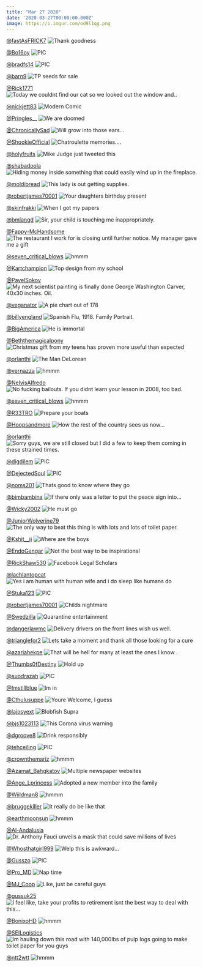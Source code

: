 ```yaml
---
title: "Mar 27 2020"
date: '2020-03-27T00:00:00.000Z'
image: https://i.imgur.com/od9l1qg.png
---
```


<a href="https://www.reddit.com/r/memes/comments/fp9irq/thank_goodness/">@fastAsFRICK7</a>
<img class="post-img" src="https://i.redd.it/6chyjyvgzzo41.jpg" alt="Thank goodness" title="Thank goodness" />


<a href="https://www.reddit.com/r/nocontextpics/comments/fn0xet/pic/">@Bo16oy</a>
<img class="post-img" src="https://i.redd.it/g5zt3th4l8o41.jpg" alt="PIC" title="PIC" />


<a href="https://www.reddit.com/r/nocontextpics/comments/fm93lo/pic/">@bradfs14</a>
<img class="post-img" src="https://i.redd.it/7pb0q1ciayn41.jpg" alt="PIC" title="PIC" />


<a href="https://www.reddit.com/r/funnysigns/comments/fo7jrf/tp_seeds_for_sale/">@barn9</a>
<img class="post-img" src="https://i.redd.it/mej3rdrl8no41.jpg" alt="TP seeds for sale" title="TP seeds for sale" />


<a href="https://www.reddit.com/r/pics/comments/fn67rv/today_we_couldnt_find_our_cat_so_we_looked_out/">@Rick1771</a>
<img class="post-img" src="https://i.redd.it/ibfekrpn6ao41.jpg" alt="Today we couldnt find our cat so we looked out the window and.." title="Today we couldnt find our cat so we looked out the window and.." />


<a href="https://www.reddit.com/r/Funnypics/comments/fnurig/modern_comic/">@nickjett83</a>
<img class="post-img" src="https://i.redd.it/y4m7pvf6fio41.jpg" alt="Modern Comic" title="Modern Comic" />


<a href="https://www.reddit.com/r/memes/comments/fmf637/we_are_doomed/">@Pringles__</a>
<img class="post-img" src="https://i.redd.it/vmadxu8d51o41.jpg" alt="We are doomed" title="We are doomed" />


<a href="https://www.reddit.com/r/Eyebleach/comments/fnubqu/will_grow_into_those_ears/">@ChronicallySad</a>
<img class="post-img" src="https://i.redd.it/4zbtitgcaio41.jpg" alt="Will grow into those ears..." title="Will grow into those ears..." />


<a href="https://www.reddit.com/r/Funnypics/comments/fmn0il/chatroulette_memories/">@ShookieOfficial</a>
<img class="post-img" src="https://i.redd.it/j8il03npd3o41.jpg" alt="Chatroulette memories...." title="Chatroulette memories...." />


<a href="https://www.reddit.com/r/pics/comments/fm05u7/mike_judge_just_tweeted_this/">@holyfruits</a>
<img class="post-img" src="https://i.redd.it/9hergyukgvn41.jpg" alt="Mike Judge just tweeted this" title="Mike Judge just tweeted this" />


<a href="https://www.reddit.com/r/CrappyDesign/comments/fn77la/hiding_money_inside_something_that_could_easily/">@shabadoola</a>
<img class="post-img" src="https://i.redd.it/vqojf98xgao41.jpg" alt="Hiding money inside something that could easily wind up in the fireplace." title="Hiding money inside something that could easily wind up in the fireplace." />


<a href="https://www.reddit.com/r/funny/comments/fmg9na/this_lady_is_out_getting_supplies/">@moldibread</a>
<img class="post-img" src="https://i.redd.it/1ati3ebdj1o41.jpg" alt="This lady is out getting supplies." title="This lady is out getting supplies." />


<a href="https://www.reddit.com/r/Funnypics/comments/fls5j6/your_daughters_birthday_present/">@robertjames70001</a>
<img class="post-img" src="https://i.redd.it/kfxdsn07non41.jpg" alt="Your daughters birthday present" title="Your daughters birthday present" />


<a href="https://www.reddit.com/r/AdviceAnimals/comments/fp02bf/when_i_got_my_papers/">@skinfrakki</a>
<img class="post-img" src="https://i.redd.it/cqmqle1kewo41.jpg" alt="When I got my papers" title="When I got my papers" />


<a href="https://www.reddit.com/r/Funnypics/comments/flvvfq/sir_your_child_is_touching_me_inappropriately/">@bmlangd</a>
<img class="post-img" src="https://i.redd.it/o6uylowt7un41.jpg" alt="Sir, your child is touching me inappropriately." title="Sir, your child is touching me inappropriately." />


<a href="https://www.reddit.com/r/pics/comments/focyhy/the_restaurant_i_work_for_is_closing_until/">@Fappy-McHandsome</a>
<img class="post-img" src="https://i.redd.it/mpxkieonooo41.jpg" alt="The restaurant I work for is closing until further notice. My manager gave me a gift" title="The restaurant I work for is closing until further notice. My manager gave me a gift" />


<a href="https://www.reddit.com/r/hmmm/comments/flt5j6/hmmm/">@seven_critical_blows</a>
<img class="post-img" src="https://imgur.com/YaqWgzQ.png" alt="hmmm" title="hmmm" />


<a href="https://www.reddit.com/r/CrappyDesign/comments/fm2xvt/top_design_from_my_school/">@Kartchampion</a>
<img class="post-img" src="https://i.redd.it/ijfneh1u8wn41.png" alt="Top design from my school" title="Top design from my school" />


<a href="https://www.reddit.com/r/pics/comments/fpek6l/my_next_scientist_painting_is_finally_done_george/">@PavelSokov</a>
<img class="post-img" src="https://i.redd.it/hra59i9mn1p41.jpg" alt="My next scientist painting is finally done George Washington Carver, 40x30 inches. Oil." title="My next scientist painting is finally done George Washington Carver, 40x30 inches. Oil." />


<a href="https://www.reddit.com/r/CrappyDesign/comments/fpdv53/a_pie_chart_out_of_178/">@veganator</a>
<img class="post-img" src="https://i.redd.it/fx2c4ldsg1p41.jpg" alt="A pie chart out of 178" title="A pie chart out of 178" />


<a href="https://www.reddit.com/r/funny/comments/fnq1y0/spanish_flu_1918_family_portrait/">@billyengland</a>
<img class="post-img" src="https://i.redd.it/pqw5sht23ho41.jpg" alt="Spanish Flu, 1918. Family Portrait." title="Spanish Flu, 1918. Family Portrait." />


<a href="https://www.reddit.com/r/memes/comments/fop5f4/he_is_immortal/">@BigAmerica</a>
<img class="post-img" src="https://i.redd.it/g0ntijya7to41.jpg" alt="He is immortal" title="He is immortal" />


<a href="https://www.reddit.com/r/pics/comments/fozq81/christmas_gift_from_my_teens_has_proven_more/">@Beththemagicalpony</a>
<img class="post-img" src="https://i.redd.it/kcj00vp2bwo41.jpg" alt="Christmas gift from my teens has proven more useful than expected" title="Christmas gift from my teens has proven more useful than expected" />


<a href="https://www.reddit.com/r/funnysigns/comments/fonhiw/the_man_delorean/">@orlanthi</a>
<img class="post-img" src="https://i.redd.it/jzurrowqgso41.jpg" alt="The Man DeLorean" title="The Man DeLorean" />


<a href="https://www.reddit.com/r/hmmm/comments/fn2ef4/hmmm/">@vernazza</a>
<img class="post-img" src="https://i.redd.it/iuxdbwv549o41.jpg" alt="hmmm" title="hmmm" />


<a href="https://www.reddit.com/r/AdviceAnimals/comments/fnph88/no_fucking_bailouts_if_you_didnt_learn_your/">@NelvisAlfredo</a>
<img class="post-img" src="https://i.redd.it/gi7m5qwfxgo41.jpg" alt="No fucking bailouts. If you didnt learn your lesson in 2008, too bad." title="No fucking bailouts. If you didnt learn your lesson in 2008, too bad." />


<a href="https://www.reddit.com/r/hmmm/comments/fp8hiz/hmmm/">@seven_critical_blows</a>
<img class="post-img" src="https://imgur.com/IFsAAyM.png" alt="hmmm" title="hmmm" />


<a href="https://www.reddit.com/r/memes/comments/flx7aj/prepare_your_boats/">@R33TRO</a>
<img class="post-img" src="https://i.redd.it/zc36e4egmun41.png" alt="Prepare your boats" title="Prepare your boats" />


<a href="https://www.reddit.com/r/Funnypics/comments/fp8f6s/how_the_rest_of_the_country_sees_us_now/">@Hoopsandmore</a>
<img class="post-img" src="https://i.redd.it/q49mvbueqvo41.jpg" alt="How the rest of the country sees us now..." title="How the rest of the country sees us now..." />


<a href="https://www.reddit.com/r/funnysigns/comments/fnic93/sorry_guys_we_are_still_closed_but_i_did_a_few_to/">@orlanthi</a>
<img class="post-img" src="https://i.redd.it/im4a85fppeo41.jpg" alt="Sorry guys, we are still closed but I did a few to keep them coming in these strained times." title="Sorry guys, we are still closed but I did a few to keep them coming in these strained times." />


<a href="https://www.reddit.com/r/nocontextpics/comments/fop87d/pic/">@digdilem</a>
<img class="post-img" src="https://i.redd.it/ohobfmwd8to41.jpg" alt="PIC" title="PIC" />


<a href="https://www.reddit.com/r/nocontextpics/comments/fmjopj/pic/">@DejectedSoul</a>
<img class="post-img" src="https://i.redd.it/9j5jok65l2o41.jpg" alt="PIC" title="PIC" />


<a href="https://www.reddit.com/r/funnysigns/comments/flrjyc/thats_good_to_know_where_they_go/">@noms201</a>
<img class="post-img" src="https://i.redd.it/l6qtwkdlgsn41.jpg" alt="Thats good to know where they go" title="Thats good to know where they go" />


<a href="https://www.reddit.com/r/CrappyDesign/comments/formnw/if_there_only_was_a_letter_to_put_the_peace_sign/">@bimbambina</a>
<img class="post-img" src="https://i.redd.it/qg7jww7i1uo41.jpg" alt="If there only was a letter to put the peace sign into..." title="If there only was a letter to put the peace sign into..." />


<a href="https://www.reddit.com/r/memes/comments/fnmvum/he_must_go/">@Wicky2002</a>
<img class="post-img" src="https://i.redd.it/x06h3n4v8go41.jpg" alt="He must go" title="He must go" />


<a href="https://www.reddit.com/r/Funnypics/comments/fogna4/the_only_way_to_beat_this_thing_is_with_lots_and/">@JuniorWolverine79</a>
<img class="post-img" src="https://i.redd.it/uyky91lnqpo41.png" alt="The only way to beat this thing is with lots and lots of toilet paper." title="The only way to beat this thing is with lots and lots of toilet paper." />


<a href="https://www.reddit.com/r/memes/comments/fni5ju/where_are_the_boys/">@Kshit__ij</a>
<img class="post-img" src="https://i.redd.it/j8xl6nurmeo41.jpg" alt="Where are the boys" title="Where are the boys" />


<a href="https://www.reddit.com/r/CrappyDesign/comments/fo6e6a/not_the_best_way_to_be_inspirational/">@EndoGengar</a>
<img class="post-img" src="https://i.redd.it/im3a2eydwmo41.jpg" alt="Not the best way to be inspirational" title="Not the best way to be inspirational" />


<a href="https://www.reddit.com/r/AdviceAnimals/comments/foche8/facebook_legal_scholars/">@RickShaw530</a>
<img class="post-img" src="https://i.imgur.com/whRuICa.jpg" alt="Facebook Legal Scholars" title="Facebook Legal Scholars" />


<a href="https://www.reddit.com/r/CrappyDesign/comments/flmxc4/yes_i_am_human_with_human_wife_and_i_do_sleep/">@lachlantopcat</a>
<img class="post-img" src="https://i.redd.it/yn0i8yeomqn41.jpg" alt="Yes i am human with human wife and i do sleep like humans do" title="Yes i am human with human wife and i do sleep like humans do" />


<a href="https://www.reddit.com/r/nocontextpics/comments/fltfwu/pic/">@Stuka123</a>
<img class="post-img" src="https://i.redd.it/e1gyaetubtn41.jpg" alt="PIC" title="PIC" />


<a href="https://www.reddit.com/r/Funnypics/comments/fmb1rt/childs_nightmare/">@robertjames70001</a>
<img class="post-img" src="https://i.redd.it/j9lrh50ebvn41.jpg" alt="Childs nightmare" title="Childs nightmare" />


<a href="https://www.reddit.com/r/Funnypics/comments/fngszq/quarantine_entertainment/">@Swedzilla</a>
<img class="post-img" src="https://i.redd.it/kcxqt6010eo41.png" alt="Quarantine entertainment" title="Quarantine entertainment" />


<a href="https://www.reddit.com/r/pics/comments/fmtf2g/delivery_drivers_on_the_front_lines_wish_us_well/">@dangerlawmc</a>
<img class="post-img" src="https://i.redd.it/62j3u476c5o41.jpg" alt="Delivery drivers on the front lines wish us well." title="Delivery drivers on the front lines wish us well." />


<a href="https://www.reddit.com/r/funny/comments/fngipr/lets_take_a_moment_and_thank_all_those_looking/">@trianglefor2</a>
<img class="post-img" src="https://i.redd.it/georpwnyudo41.jpg" alt="Lets take a moment and thank all those looking for a cure" title="Lets take a moment and thank all those looking for a cure" />


<a href="https://www.reddit.com/r/funnysigns/comments/fnwrx3/that_will_be_hell_for_many_at_least_the_ones_i/">@azariahekpe</a>
<img class="post-img" src="https://i.redd.it/k7mpg2b72jo41.jpg" alt="That will be hell for many at least the ones I know ." title="That will be hell for many at least the ones I know ." />


<a href="https://www.reddit.com/r/funnysigns/comments/fmemw6/hold_up/">@Thumbs0fDestiny</a>
<img class="post-img" src="https://i.redd.it/czepk59yx0o41.jpg" alt="Hold up" title="Hold up" />


<a href="https://www.reddit.com/r/nocontextpics/comments/fnguhw/pic/">@suodrazah</a>
<img class="post-img" src="https://i.redd.it/lmkfk4oc7co41.jpg" alt="PIC" title="PIC" />


<a href="https://www.reddit.com/r/CrappyDesign/comments/fog3cd/im_in/">@Imstillblue</a>
<img class="post-img" src="https://i.redd.it/uc9akkjmkpo41.jpg" alt="Im in" title="Im in" />


<a href="https://www.reddit.com/r/AdviceAnimals/comments/fn6cf7/youre_welcome_i_guess/">@Cthulusuppe</a>
<img class="post-img" src="https://i.imgflip.com/3tmab1.jpg" alt="Youre Welcome, I guess" title="Youre Welcome, I guess" />


<a href="https://www.reddit.com/r/CrappyDesign/comments/fp7030/blobfish_supra/">@lajosyext</a>
<img class="post-img" src="https://i.redd.it/r4puozswtyo41.jpg" alt="Blobfish Supra" title="Blobfish Supra" />


<a href="https://www.reddit.com/r/funnysigns/comments/fm47am/this_corona_virus_warning/">@bjs1023113</a>
<img class="post-img" src="https://i.redd.it/ye6xll5wmwn41.jpg" alt="This Corona virus warning" title="This Corona virus warning" />


<a href="https://www.reddit.com/r/funny/comments/flmh42/drink_responsibly/">@dgroove8</a>
<img class="post-img" src="https://i.redd.it/ipgv1dp7hqn41.jpg" alt="Drink responsibly" title="Drink responsibly" />


<a href="https://www.reddit.com/r/nocontextpics/comments/fo6x98/pic/">@tehceiling</a>
<img class="post-img" src="https://i.redd.it/c30zdbe52no41.jpg" alt="PIC" title="PIC" />


<a href="https://www.reddit.com/r/hmmm/comments/fmrv4d/hmmm/">@crownthemariz</a>
<img class="post-img" src="https://i.redd.it/4h0lgbobt4o41.jpg" alt="hmmm" title="hmmm" />


<a href="https://www.reddit.com/r/AdviceAnimals/comments/fmggl0/multiple_newspaper_websites/">@Azamat_Bahgkatov</a>
<img class="post-img" src="https://i.redd.it/k1obpozll1o41.jpg" alt="Multiple newspaper websites" title="Multiple newspaper websites" />


<a href="https://www.reddit.com/r/Eyebleach/comments/fooix5/adopted_a_new_member_into_the_family/">@Ange_Lprincess</a>
<img class="post-img" src="https://i.redd.it/hsuhtsaoxso41.jpg" alt="Adopted a new member into the family" title="Adopted a new member into the family" />


<a href="https://www.reddit.com/r/hmmm/comments/fox4bt/hmmm/">@Wiildman8</a>
<img class="post-img" src="https://i.redd.it/wynr5fdokvo41.jpg" alt="hmmm" title="hmmm" />


<a href="https://www.reddit.com/r/memes/comments/fmw8jw/it_really_do_be_like_that/">@bruggekiller</a>
<img class="post-img" src="https://i.redd.it/hu25l44ii6o41.jpg" alt="It really do be like that" title="It really do be like that" />


<a href="https://www.reddit.com/r/hmmm/comments/fomtvf/hmmm/">@earthmoonsun</a>
<img class="post-img" src="https://i.redd.it/kbw7d5zb5so41.jpg" alt="hmmm" title="hmmm" />


<a href="https://www.reddit.com/r/pics/comments/fow9w9/dr_anthony_fauci_unveils_a_mask_that_could_save/">@Al-Andalusia</a>
<img class="post-img" src="https://i.redd.it/2ys5gdh2cvo41.png" alt="Dr. Anthony Fauci unveils a mask that could save millions of lives" title="Dr. Anthony Fauci unveils a mask that could save millions of lives" />


<a href="https://www.reddit.com/r/memes/comments/fmo88b/welp_this_is_awkward/">@Whosthatgirl999</a>
<img class="post-img" src="https://i.imgur.com/od9l1qg.png" alt="Welp this is awkward..." title="Welp this is awkward..." />


<a href="https://www.reddit.com/r/nocontextpics/comments/fnszrx/pic/">@Gusszo</a>
<img class="post-img" src="https://i.redd.it/w8trryh7who41.jpg" alt="PIC" title="PIC" />


<a href="https://www.reddit.com/r/Eyebleach/comments/fluae9/nap_time/">@Pro_MD</a>
<img class="post-img" src="https://i.redd.it/t2ua9p95otn41.jpg" alt="Nap time" title="Nap time" />


<a href="https://www.reddit.com/r/funnysigns/comments/fn20ds/like_just_be_careful_guys/">@MJ_Coop</a>
<img class="post-img" src="https://i.redd.it/wbv2h1qyz8o41.jpg" alt="Like, just be careful guys" title="Like, just be careful guys" />


<a href="https://www.reddit.com/r/AdviceAnimals/comments/flvsgy/i_feel_like_take_your_profits_to_retirement_isnt/">@gussuk25</a>
<img class="post-img" src="https://i.redd.it/lpfxaukx6un41.jpg" alt="I feel like, take your profits to retirement isnt the best way to deal with this..." title="I feel like, take your profits to retirement isnt the best way to deal with this..." />


<a href="https://www.reddit.com/r/hmmm/comments/fnzvy5/hmmm/">@BonixoHD</a>
<img class="post-img" src="https://i.redd.it/z5zpi5sx6ko41.jpg" alt="hmmm" title="hmmm" />


<a href="https://www.reddit.com/r/pics/comments/fmlpy6/im_hauling_down_this_road_with_140000lbs_of_pulp/">@SEILogistics</a>
<img class="post-img" src="https://i.imgur.com/iGZ0Gcj.jpg" alt="Im hauling down this road with 140,000lbs of pulp logs going to make toilet paper for you guys" title="Im hauling down this road with 140,000lbs of pulp logs going to make toilet paper for you guys" />


<a href="https://www.reddit.com/r/hmmm/comments/fm0zhi/hmmm/">@ntt2wtt</a>
<img class="post-img" src="https://i.imgur.com/8C33V7W.jpg" alt="hmmm" title="hmmm" />


